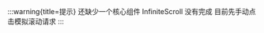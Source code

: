 :::warning{title=提示}
还缺少一个核心组件 InfiniteScroll 没有完成
目前先手动点击模拟滚动请求
:::

<code src="./demo/index.tsx"></code>
